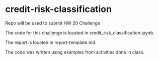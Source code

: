 # credit-risk-classification
Repo will be used to submit HW 20 Challenge

The code for this challenge is located in credit_risk_classification.ipynb.

The report is located in report-template.md.

The code was written using examples from activities done in class.
